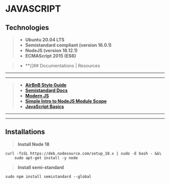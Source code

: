 # JAVASCRIPT

## Technologies

>* **Ubuntu 20.04 LTS**
>* **Semistandard compliant (version 16.0.1)**
>* **NodeJS (version 18.12.1)**
>* **ECMAScript 2015 (ES6)**

>* **([## Documentations | Resources

---
---
>
>* **[AirBnB Style Guide](https://github.com/airbnb/javascript)**
>* **[Semistandard Docs](https://github.com/standard/semistandard)**
>* **[Modern JS](https://github.com/mbeaudru/modern-js-cheatsheet)**
>* **[Simple Intro to NodeJS Module Scope](http://51elliot.blogspot.com/2012/01/simple-intro-to-nodejs-module-scope.html)**
>* **[JavaScript Basics](https://developer.mozilla.org/en-US/docs/Learn/Getting_started_with_the_web/JavaScript_basics)**
>
>
---
---

## Installations

>**Install Node 18**

    curl -fsSL https://deb.nodesource.com/setup_18.x | sudo -E bash - &&\
		sudo apt-get install -y node

>**Install semi-standard**

    sudo npm install semistandard --global
